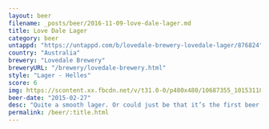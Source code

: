```yaml
---
layout: beer
filename: _posts/beer/2016-11-09-love-dale-lager.md
title: Love Dale Lager
category: beer
untappd: "https://untappd.com/b/lovedale-brewery-lovedale-lager/876824"
country: "Australia"
brewery: "Lovedale Brewery"
breweryURL: "/brewery/lovedale-brewery.html"
style: "Lager - Helles"
score: 6
img: https://scontent.xx.fbcdn.net/v/t31.0-0/p480x480/10687355_10153118669793745_4229208713620347909_o.jpg?_nc_cat=108&_nc_ht=scontent.xx&oh=40f35723d35a36de608479fb760470dc&oe=5C92226B
beer-date: "2015-02-27"
desc: "Quite a smooth lager. Or could just be that it’s the first beer on Friday"
permalink: /beer/:title.html
---
```


